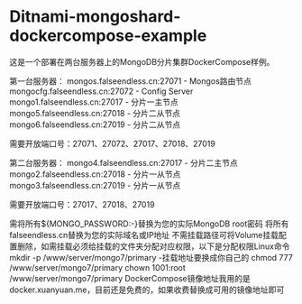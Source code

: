 # Ditnami-mongoshard-dockercompose-example
这是一个部署在两台服务器上的MongoDB分片集群DockerCompose样例。

第一台服务器：
mongos.falseendless.cn:27071 - Mongos路由节点
mongocfg.falseendless.cn:27072 - Config Server
mongo1.falseendless.cn:27017 - 分片一主节点
mongo5.falseendless.cn:27018 - 分片二从节点
mongo6.falseendless.cn:27019 - 分片二从节点

需要开放端口号：27071、27072、27017、27018、27019

第二台服务器：
mongo4.falseendless.cn:27017 - 分片二主节点
mongo2.falseendless.cn:27018 - 分片一从节点
mongo3.falseendless.cn:27019 - 分片一从节点

需要开放端口号：27017、27018、27019

需将所有${MONGO_PASSWORD:-}替换为您的实际MongoDB root密码
将所有falseendless.cn替换为您的实际域名或IP地址
不需挂载路径可将Volume挂载配置删除，如需挂载必须给挂载的文件夹分配对应权限，以下是分配权限Linux命令
mkdir -p /www/server/mongo7/primary  -挂载地址要换成你自己的
chmod 777 /www/server/mongo7/primary
chown 1001:root /www/server/mongo7/primary
DockerCompose镜像地址我用的是docker.xuanyuan.me，目前还是免费的，如果收费替换成可用的镜像地址即可
